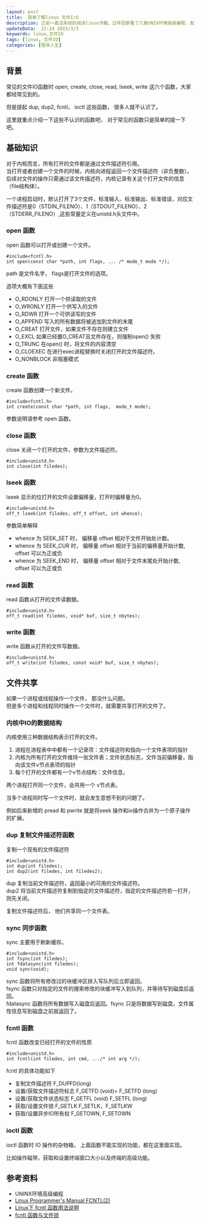 ```yaml
---  
layout: post  
title:  简单了解linux 文件I/O 
description: 之前一直没系统的阅读linux书籍，过年回家看了几章UNIX环境高级编程，发现挺好的，现在记录一下文件I/O 相关知识点。  
updateData:  22:24 2015/3/3
keywords: linux,文件IO
tags: [linux, 文件IO]
categories: [程序人生]
---  
```


## 背景

常见的文件IO函数时 open, create, close, read, lseek, write 这六个函数，大家都经常见到的。  

但是提起 dup, dup2, fcntl， ioctl 这些函数， 很多人就不认识了。  

这里就重点介绍一下这些不认识的函数吧， 对于常见的函数只是简单的提一下吧。  


## 基础知识

对于内核而言，所有打开的文件都是通过文件描述符引用。  
当打开或者创建一个文件的时候，内核向进程返回一个文件描述符（非负整数）。  
后续对文件的操作只需通过该文件描述符，内核记录有关这个打开文件的信息（file结构体）。  

一个进程启动时，默认打开了3个文件，标准输入、标准输出、标准错误，对应文件描述符是0（STDIN_FILENO）、1（STDOUT_FILENO）、2（STDERR_FILENO）,这些常量定义在unistd.h头文件中。


### open 函数

open 函数可以打开或创建一个文件。  

```
#include<fcntl.h>
int open(const char *path, int flags, ... /* mode_t mode */);
```

path 是文件名字， flags是打开文件的选项。  

选项大概有下面这些

* O_RDONLY 打开一个供读取的文件
* O_WRONLY 打开一个供写入的文件
* O_RDWR 打开一个可供读写的文件
* O_APPEND 写入的所有数据将被追加到文件的末尾
* O_CREAT 打开文件，如果文件不存在则建立文件
* O_EXCL 如果已经置O_CREAT且文件存在，则强制open() 失败
* O_TRUNC 在open() 时，将文件的内容清空
* O_CLOEXEC 在进行exec进程替换时关闭打开的文件描述符。
* O_NONBLOCK 非阻塞模式


### create 函数

create 函数创建一个新文件。  


```
#include<fcntl.h>
int create(const char *path, int flags,  mode_t mode);
```

参数说明请参考 open 函数。  

### close 函数

close 关闭一个打开的文件，参数为文件描述符。  

```
#include<unistd.h>
int close(int filedes);
```

### lseek 函数

lseek 显示的位打开的文件设置偏移量，打开时偏移量为0。  

```
#include<unistd.h>
off_t lseek(int filedes, off_t offset, int whence);
```

参数简单解释

* whence 为 SEEK_SET 时， 偏移量 offset 相对于文件开始处计数。  
* whence 为 SEEK_CUR 时， 偏移量 offset 相对于当前的偏移量开始计数, offset 可以为正或负
* whence 为 SEEK_END 时， 偏移量 offset 相对于文件末尾处开始计数, offset 可以为正或负


### read 函数

read 函数从打开的文件读数据。  

```
#include<unistd.h>
off_t read(int filedes, void* buf, size_t nbytes);
```

### write 函数

write 函数从打开的文件写数据。  

```
#include<unistd.h>
off_t write(int filedes, const void* buf, size_t nbytes);
```

## 文件共享

如果一个进程或线程操作一个文件， 那没什么问题。  
但是多个进程和线程同时操作一个文件时，就需要共享打开的文件了。  


### 内核中IO的数据结构


内核使用三种数据结构表示打开的文件。  

1. 进程在进程表中中都有一个记录项：文件描述符和指向一个文件表项的指针
2. 内核为所有打开的文件维持一张文件表；文件状态标志，文件当前偏移量，指向该文件v节点表项的指针
3. 每个打开的文件都有一个v节点结构：文件信息。  


两个进程打开同一个文件，会共用一个 v节点表。  


当多个进程同时写一个文件时，就会发生意想不到的问题了。  

例如后来新增的 pread 和 pwrite 就是将seek 操作和io操作合并为一个原子操作的扩展。  


### dup 复制文件描述符函数

复制一个现有的文件描述符  

```
#include<unistd.h>
int dup(int filedes);
int dup2(int filedes, int filedes2);
```

dup 复制当前文件描述符，返回最小的可用的文件描述符。  
dup2 将当前文件描述符复制到指定的文件描述符，指定的文件描述符若一打开，则先关闭。  


复制文件描述符后， 他们共享同一个文件表。  


### sync 同步函数

sync 主要用于刷新缓存。  

```
#include<unistd.h>
int fsync(int filedes);
int fdatasync(int filedes);
void sync(void);
```

sync 函数将所有修改过的块缓冲区排入写队列后立即返回。    
fsync 函数只对指定的文件的搜索修改的块缓冲写入到队列，并等待写到磁盘后返回。  
fdatasync 函数将所有数据写入磁盘后返回。fsync 只是将数据写到磁盘，文件属性信息写到磁盘之前就返回了。  

### fcntl 函数

fcntl 函数改变已经打开的文件的性质  

```
#include<unistd.h>
int fcntl(int filedes, int cmd, .../* int arg */);
```


fcntl 的具体功能如下  

* 复制文件描述符 F_DUPFD(long)
* 设置/获取文件描述符标志 F_GETFD (void)= F_SETFD (long)
* 设置/获取文件状态标志 F_GETFL (void) F_SETFL (long)
* 获取/设置文件锁 F_GETLK F_SETLK，F_SETLKW
* 获取/设置异步IO所有权 F_GETOWN, F_SETOWN


### ioctl 函数

ioctl 函数时 IO 操作的杂物箱， 上面函数不能实现的功能，都在这里面实现。  

比如操作磁带，获取和设置终端窗口大小以及终端的高级功能。  


## 参考资料

* UNINX环境高级编程
* [Linux Programmer's Manual FCNTL(2)][man2-fcntl]
* [Linux下 fcntl 函数用法说明][cissco-iteye-266924]
* [fcntl 函数与文件锁][csdn-jnu_simba-8927115]

[cissco-iteye-266924]: http://cissco.iteye.com/blog/266924
[man2-fcntl]: http://man7.org/linux/man-pages/man2/fcntl.2.html
[csdn-jnu_simba-8927115]: http://blog.csdn.net/jnu_simba/article/details/8927115
